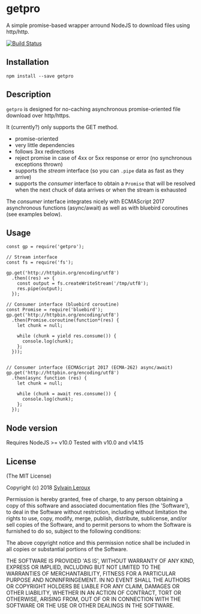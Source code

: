 getpro
======

A simple promise-based wrapper arround NodeJS to download files using
http/http.


[![Build Status](https://travis-ci.org/s-leroux/getpro.png?branch=master)](https://travis-ci.org/s-leroux/getpro)

## Installation

    npm install --save getpro
    
## Description

`getpro` is designed for no-caching asynchronous promise-oriented file download
over http/https.

It (currently?) only supports the GET method.

* promise-oriented
* very little dependencies
* follows 3xx redirections
* reject promise in case of 4xx or 5xx response or error (no synchronous exceptions thrown)
* supports the _stream_ interface (so you can `.pipe` data as fast as they arrive)
* supports the _consumer_ interface to obtain a `Promise` that will be resolved
when the next chuck of data arrives or when the stream is exhausted

The _consumer_ interface integrates nicely with ECMAScript 2017 asynchronous functions (async/await) as well as with bluebird coroutines (see examples below).

## Usage

    const gp = require('getpro');
    
    // Stream interface
    const fs = require('fs');
    
    gp.get('http://httpbin.org/encoding/utf8')
      .then((res) => {
        const output = fs.createWriteStream('/tmp/utf8');
        res.pipe(output);
      });
      
    // Consumer interface (bluebird coroutine)
    const Promise = require('bluebird');
    gp.get('http://httpbin.org/encoding/utf8')
      .then(Promise.coroutine(function*(res) {
        let chunk = null;

        while (chunk = yield res.consume()) {
          console.log(chunk);
        };
      }));

      
    // Consumer interface (ECMAScript 2017 (ECMA-262) async/await)
    gp.get('http://httpbin.org/encoding/utf8')
      .then(async function (res) {
        let chunk = null;

        while (chunk = await res.consume()) {
          console.log(chunk);
        };
      });

    

## Node version
Requires NodeJS >= v10.0
Tested with v10.0 and v14.15
 
## License 

(The MIT License)

Copyright (c) 2018 [Sylvain Leroux](mailto:sylvain@chicoree.fr)

Permission is hereby granted, free of charge, to any person obtaining
a copy of this software and associated documentation files (the
'Software'), to deal in the Software without restriction, including
without limitation the rights to use, copy, modify, merge, publish,
distribute, sublicense, and/or sell copies of the Software, and to
permit persons to whom the Software is furnished to do so, subject to
the following conditions:

The above copyright notice and this permission notice shall be
included in all copies or substantial portions of the Software.

THE SOFTWARE IS PROVIDED 'AS IS', WITHOUT WARRANTY OF ANY KIND,
EXPRESS OR IMPLIED, INCLUDING BUT NOT LIMITED TO THE WARRANTIES OF
MERCHANTABILITY, FITNESS FOR A PARTICULAR PURPOSE AND NONINFRINGEMENT.
IN NO EVENT SHALL THE AUTHORS OR COPYRIGHT HOLDERS BE LIABLE FOR ANY
CLAIM, DAMAGES OR OTHER LIABILITY, WHETHER IN AN ACTION OF CONTRACT,
TORT OR OTHERWISE, ARISING FROM, OUT OF OR IN CONNECTION WITH THE
SOFTWARE OR THE USE OR OTHER DEALINGS IN THE SOFTWARE.
